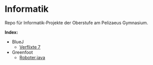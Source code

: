 # Informatik

Repo für Informatik-Projekte der Oberstufe am Pelizaeus Gymnasium.

**Index:**
- BlueJ
  - [Verflixte 7](BlueJ/Verflixte%207)
- Greenfoot
  - [Roboter.java](Greenfoot/Roboter_Szenario/Roboter.java)
